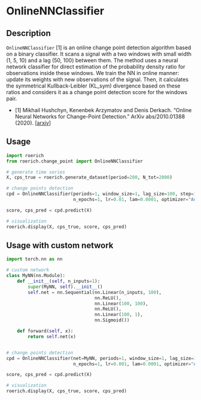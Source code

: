 # OnlineNNClassifier

## Description

`OnlineNNClassifier` [1] is an online change point detection algorithm based on a binary classifier. It scans a signal with a two windows with small width (1, 5, 10) and a lag (50, 100) between them. The method uses a neural network classifier for direct estimation of the probability density ratio for observations inside these windows. We train the NN in online manner: update its weights with new observations of the signal. Then, it calculates the symmetrical Kullback-Leibler (KL_sym) divergence based on these ratios and considers it as a change point detection score for the windows pair.


- [1] Mikhail Hushchyn, Kenenbek Arzymatov and Denis Derkach. “Online Neural Networks for Change-Point Detection.” ArXiv abs/2010.01388 (2020). [[arxiv]](https://doi.org/10.48550/arXiv.2010.01388)

## Usage

```python
import roerich
from roerich.change_point import OnlineNNClassifier

# generate time series
X, cps_true = roerich.generate_dataset(period=200, N_tot=2000)

# change points detection
cpd = OnlineNNClassifier(periods=1, window_size=1, lag_size=100, step=1,
                         n_epochs=1, lr=0.01, lam=0.0001, optimizer="Adam")

score, cps_pred = cpd.predict(X)

# visualization
roerich.display(X, cps_true, score, cps_pred)
```

## Usage with custom network

```python
import torch.nn as nn

# custom network
class MyNN(nn.Module):
    def __init__(self, n_inputs=1):
        super(MyNN, self).__init__()
        self.net = nn.Sequential(nn.Linear(n_inputs, 100), 
                                 nn.ReLU(), 
                                 nn.Linear(100, 100), 
                                 nn.ReLU(), 
                                 nn.Linear(100, 1), 
                                 nn.Sigmoid())

    def forward(self, x):
        return self.net(x)


# change points detection
cpd = OnlineNNClassifier(net=MyNN, periods=1, window_size=1, lag_size=100, step=1,
                         n_epochs=1, lr=0.001, lam=0.0001, optimizer="Adam")

score, cps_pred = cpd.predict(X)

# visualization
roerich.display(X, cps_true, score, cps_pred)
```
